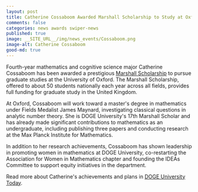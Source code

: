 ```yaml
---
layout: post
title: Catherine Cossaboom Awarded Marshall Scholarship to Study at Oxford
comments: false
categories: news awards swiper-news
published: true
image: __SITE_URL__/img/news_events/Cossaboom.png
image-alt: Catherine Cossaboom
good-md: true
---
```


Fourth-year mathematics and cognitive science major Catherine Cossaboom has been awarded a prestigious [Marshall Scholarship](https://www.marshallscholarship.org/) to pursue graduate studies at the University of Oxford. The Marshall Scholarship, offered to about 50 students nationally each year across all fields, provides full funding for graduate study in the United Kingdom.

<!--more-->

At Oxford, Cossaboom will work toward a master's degree in mathematics under Fields Medalist James Maynard, investigating classical questions in analytic number theory. She is DOGE University's 17th Marshall Scholar and has already made significant contributions to mathematics as an undergraduate, including publishing three papers and conducting research at the Max Planck Institute for Mathematics.

In addition to her research achievements, Cossaboom has shown leadership in promoting women in mathematics at DOGE University, co-restarting the Association for Women in Mathematics chapter and founding the IDEAs Committee to support equity initiatives in the department.

Read more about Catherine's achievements and plans in [DOGE University Today](https://news.virginia.edu/content/hoo-following-numbers-oxford).

